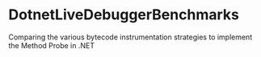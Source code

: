 # DotnetLiveDebuggerBenchmarks
Comparing the various bytecode instrumentation strategies to implement the Method Probe in .NET
